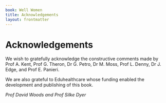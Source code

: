 ```yaml
---
book: Well Women
title: Acknowledgements
layout: frontmatter
---
```


# Acknowledgements

We wish to gratefully acknowledge the constructive comments made by Prof A. Kent, Prof G. Theron, Dr G. Petro, Dr M. Moss, Prof L. Denny, Dr J. Edge, and Prof E. Panieri.

We are also grateful to Eduhealthcare whose funding enabled the development and publishing of this book.

*Prof David Woods and Prof Silke Dyer*
